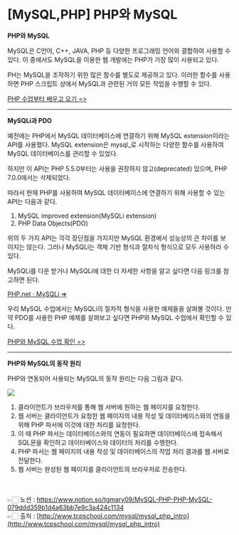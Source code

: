 # [MySQL,PHP] **PHP와 MySQL**

**PHP와 MySQL**

MySQL은 C언어, C++, JAVA, PHP 등 다양한 프로그래밍 언어와 결합하여 사용할 수 있다.
이 중에서도 MySQL을 이용한 웹 개발에는 PHP가 가장 많이 사용되고 있다.

PH는 MySQL을 조작하기 위한 많은 함수를 별도로 제공하고 있다.
이러한 함수를 사용하면 PHP 스크립트 상에서 MySQL과 관련된 거의 모든 작업을 수행할 수 있다.

[PHP 수업부터 배우고 오기 =>](http://www.tcpschool.com/php/intro)

---

**MySQLi과 PDO**

예전에는 PHP에서 MySQL 데이터베이스에 연결하기 위해 MySQL extension이라는 API를 사용했다.
MySQL extension은 mysql_로 시작하는 다양한 함수를 사용하여 MySQL 데이터베이스를 관리할 수 있었다.

하지만 이 API는 PHP 5.5.0부터는 사용을 권장하지 않고(deprecated) 있으며, PHP 7.0.0에서는 삭제되었다.

따라서 현재 PHP를 사용하여 MySQL 데이터베이스에 연결하기 위해 사용할 수 있는 API는 다음과 
같다.

1. MySQL improved extension(MySQLi extension)
2. PHP Data Objects(PDO)

위의 두 가지 API는 각각 장단점을 가지지만 MySQL 환경에서 성능상의 큰 차이를 보이지는 않는다.
그러나 MySQLi는 객체 기반 형식과 절차식 형식으로 모두 사용하라 수 있다.

MySQLi를 다운 받거나 MySQLi에 대한 더 자세한 사항을 알고 싶다면 다음 링크를 참고하면 된다.

[PHP.net : MySQLi =>](http://php.net/manual/kr/book.mysqli.php)

우리 MySQL 수업에서는 MySQLi의 절차적 형식을 사용한 예제들을 살펴볼 것이다.
만약 PDO를 사용한 PHP 예제를 살펴보고 싶다면 PHP와 MySQL 수업에서 확인할 수 있다.

[PHP와 MySQL 수업 확인 =>](http://www.tcpschool.com/php/php_mysql_connection)

---

**PHP와 MySQL의 동작 원리**

PHP와 연동되어 사용되는 MySQL의 동작 원리는 다음 그림과 같다.

<img src="https://s3.us-west-2.amazonaws.com/secure.notion-static.com/aed55671-5dba-4b80-89ad-7ada477bdd64/Untitled.png?X-Amz-Algorithm=AWS4-HMAC-SHA256&X-Amz-Content-Sha256=UNSIGNED-PAYLOAD&X-Amz-Credential=AKIAT73L2G45EIPT3X45%2F20221229%2Fus-west-2%2Fs3%2Faws4_request&X-Amz-Date=20221229T023117Z&X-Amz-Expires=86400&X-Amz-Signature=7c0523a3c9cf1a96f1d1967acb96ef6775327f290b02aa326e9b79a8b2411508&X-Amz-SignedHeaders=host&response-content-disposition=filename%3D%22Untitled.png%22&x-id=GetObject">

1. 클라이언트가 브라우저를 통해 웹 서버에 원하는 웹 페이지를 요청한다.
2. 웹 서버는 클라이언트가 요청한 웹 페이지의 내용 작성 및 데이터베이스와의 연동을 위해 
PHP 파서에 이것에 대한 처리를 요청한다.
3. 이 때 PHP 파서는 데이터베이스와의 연동이 필요하면 데이터베이스에 접속해서 SQL문을 확인하고 데이터베이스와 데이터의 처리를 수행한다.
4. PHP 파서는 웹 페이지의 내용 작성 및 데이터베이스의 작업 처리 결과를 웹 서버로 전달한다.
5. 웹 서버는 완성된 웹 페이지를 클라이언트의 브라우저로 전송한다.

<br><br>
👉🏻 노션 : https://www.notion.so/tgmary09/MySQL-PHP-PHP-MySQL-079ddd359b1d4a63bb7e9c3a424c1134
<br>
👉🏻 출처 : [http://www.tcpschool.com/mysql/mysql_php_intro](http://www.tcpschool.com/mysql/mysql_php_intro)
